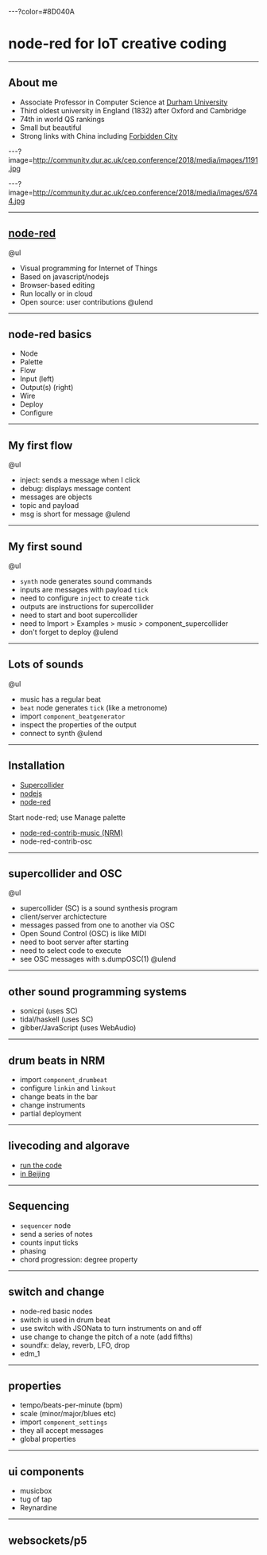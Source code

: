---?color=#8D040A

# node-red for IoT creative coding

---

## About me

- Associate Professor in Computer Science at [Durham University](http://www.dur.ac.uk)
- Third oldest university in England (1832) after Oxford and Cambridge
- 74th in world QS rankings
- Small but beautiful
- Strong links with China including [Forbidden City](https://www.dur.ac.uk/news/newsitem/?itemno=32002)

---?image=http://community.dur.ac.uk/cep.conference/2018/media/images/1191.jpg

---?image=http://community.dur.ac.uk/cep.conference/2018/media/images/6744.jpg

---

## [node-red](https://nodered.org/)

@ul
- Visual programming for Internet of Things
- Based on javascript/nodejs
- Browser-based editing
- Run locally or in cloud
- Open source: user contributions
@ulend

---

## node-red basics

- Node
- Palette
- Flow
- Input (left)
- Output(s) (right)
- Wire
- Deploy
- Configure

---

## My first flow

@ul
- inject: sends a message when I click
- debug: displays message content
- messages are objects
- topic and payload
- msg is short for message
@ulend

---

## My first sound

@ul
- `synth` node generates sound commands
- inputs are messages with payload `tick`
- need to configure `inject` to create `tick`
- outputs are instructions for supercollider
- need to start and boot supercollider
- need to Import > Examples > music > component_supercollider
- don't forget to deploy
@ulend

---

## Lots of sounds

@ul
- music has a regular beat
- `beat` node generates `tick` (like a metronome)
- import `component_beatgenerator`
- inspect the properties of the output
- connect to synth
@ulend

---

## Installation

- [Supercollider](https://supercollider.github.io/)
- [nodejs](https://nodejs.org/)
- [node-red](https://nodered.org/docs/getting-started/)

Start node-red; use Manage palette

- [node-red-contrib-music (NRM)](https://flows.nodered.org/node/node-red-contrib-music)
- node-red-contrib-osc

---

## supercollider and OSC

@ul
- supercollider (SC) is a sound synthesis program
- client/server archictecture
- messages passed from one to another via OSC
- Open Sound Control (OSC) is like MIDI
- need to boot server after starting
- need to select code to execute
- see OSC messages with s.dumpOSC(1)
@ulend

---

## other sound programming systems

- sonicpi (uses SC)
- tidal/haskell (uses SC)
- gibber/JavaScript (uses WebAudio)

---

## drum beats in NRM

- import `component_drumbeat`
- configure `linkin` and `linkout`
- change beats in the bar
- change instruments
- partial deployment

---

## livecoding and algorave

- [run the code](https://www.theguardian.com/music/video/2017/nov/30/run-the-code-is-algorave-the-future-of-dance-music)
- [in Beijing](https://www.soundleaks.org/event/2018-algorave/)

---

## Sequencing

- `sequencer` node
- send a series of notes
- counts input ticks
- phasing
- chord progression: degree property

---

## switch and change

- node-red basic nodes
- switch is used in drum beat
- use switch with JSONata to turn instruments on and off
- use change to change the pitch of a note (add fifths)
- soundfx: delay, reverb, LFO, drop
- edm_1

---

## properties

- tempo/beats-per-minute (bpm)
- scale (minor/major/blues etc)
- import `component_settings`
- they all accept messages
- global properties

---

## ui components

- musicbox
- tug of tap
- Reynardine

--- 

## websockets/p5

